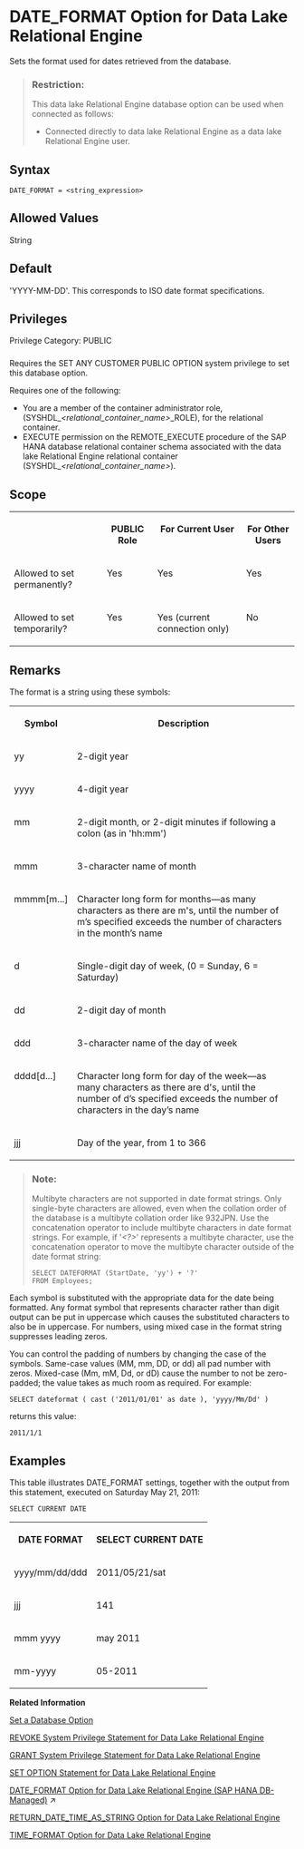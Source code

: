 <!-- loioa632563684f2101581da9a102de30f81 -->

# DATE\_FORMAT Option for Data Lake Relational Engine

Sets the format used for dates retrieved from the database.



> ### Restriction:  
> This data lake Relational Engine database option can be used when connected as follows:
> 
> -   Connected directly to data lake Relational Engine as a data lake Relational Engine user.



<a name="loioa632563684f2101581da9a102de30f81__section_bjc_byb_qkb"/>

## Syntax

```
DATE_FORMAT = <string_expression>
```



<a name="loioa632563684f2101581da9a102de30f81__date_format_values1"/>

## Allowed Values

String



<a name="loioa632563684f2101581da9a102de30f81__date_format_default1"/>

## Default

'YYYY-MM-DD'. This corresponds to ISO date format specifications.



<a name="loioa632563684f2101581da9a102de30f81__date_format_priv1"/>

## Privileges

Privilege Category: PUBLIC



### 

Requires the SET ANY CUSTOMER PUBLIC OPTION system privilege to set this database option.

Requires one of the following:

-   You are a member of the container administrator role, \(SYSHDL\_*<relational\_container\_name\>*\_ROLE\), for the relational container.
-   EXECUTE permission on the REMOTE\_EXECUTE procedure of the SAP HANA database relational container schema associated with the data lake Relational Engine relational container \(SYSHDL\_*<relational\_container\_name\>*\).



<a name="loioa632563684f2101581da9a102de30f81__date_format_scope1"/>

## Scope


<table>
<tr>
<th valign="top">

 



</th>
<th valign="top">

PUBLIC Role



</th>
<th valign="top">

For Current User



</th>
<th valign="top">

For Other Users



</th>
</tr>
<tr>
<td valign="top">

Allowed to set permanently?



</td>
<td valign="top">

Yes



</td>
<td valign="top">

Yes



</td>
<td valign="top">

Yes



</td>
</tr>
<tr>
<td valign="top">

Allowed to set temporarily?



</td>
<td valign="top">

Yes



</td>
<td valign="top">

Yes \(current connection only\)



</td>
<td valign="top">

No



</td>
</tr>
</table>



<a name="loioa632563684f2101581da9a102de30f81__date_format_remarks1"/>

## Remarks

The format is a string using these symbols:


<table>
<tr>
<th valign="top" rowspan="1">

Symbol



</th>
<th valign="top" rowspan="1">

Description



</th>
</tr>
<tr>
<td valign="top" rowspan="1">

yy



</td>
<td valign="top" rowspan="1">

2-digit year



</td>
</tr>
<tr>
<td valign="top" rowspan="1">

yyyy



</td>
<td valign="top" rowspan="1">

4-digit year



</td>
</tr>
<tr>
<td valign="top" rowspan="1">

mm



</td>
<td valign="top" rowspan="1">

2-digit month, or 2-digit minutes if following a colon \(as in 'hh:mm'\)



</td>
</tr>
<tr>
<td valign="top" rowspan="1">

mmm



</td>
<td valign="top" rowspan="1">

3-character name of month



</td>
</tr>
<tr>
<td valign="top" rowspan="1">

mmmm\[m...\]



</td>
<td valign="top" rowspan="1">

Character long form for months—as many characters as there are m's, until the number of m’s specified exceeds the number of characters in the month’s name



</td>
</tr>
<tr>
<td valign="top" rowspan="1">

d



</td>
<td valign="top" rowspan="1">

Single-digit day of week, \(0 = Sunday, 6 = Saturday\)



</td>
</tr>
<tr>
<td valign="top" rowspan="1">

dd



</td>
<td valign="top" rowspan="1">

2-digit day of month



</td>
</tr>
<tr>
<td valign="top" rowspan="1">

ddd



</td>
<td valign="top" rowspan="1">

3-character name of the day of week



</td>
</tr>
<tr>
<td valign="top" rowspan="1">

dddd\[d...\]



</td>
<td valign="top" rowspan="1">

Character long form for day of the week—as many characters as there are d's, until the number of d’s specified exceeds the number of characters in the day’s name



</td>
</tr>
<tr>
<td valign="top" rowspan="1">

jjj



</td>
<td valign="top" rowspan="1">

Day of the year, from 1 to 366



</td>
</tr>
</table>

> ### Note:  
> Multibyte characters are not supported in date format strings. Only single-byte characters are allowed, even when the collation order of the database is a multibyte collation order like 932JPN. Use the concatenation operator to include multibyte characters in date format strings. For example, if '*<?\>*' represents a multibyte character, use the concatenation operator to move the multibyte character outside of the date format string:
> 
> ```
> SELECT DATEFORMAT (StartDate, 'yy') + '?'
> FROM Employees;
> ```

Each symbol is substituted with the appropriate data for the date being formatted. Any format symbol that represents character rather than digit output can be put in uppercase which causes the substituted characters to also be in uppercase. For numbers, using mixed case in the format string suppresses leading zeros.

You can control the padding of numbers by changing the case of the symbols. Same-case values \(MM, mm, DD, or dd\) all pad number with zeros. Mixed-case \(Mm, mM, Dd, or dD\) cause the number to not be zero-padded; the value takes as much room as required. For example:

```
SELECT dateformat ( cast ('2011/01/01' as date ), 'yyyy/Mm/Dd' )
```

returns this value:

```
2011/1/1
```



<a name="loioa632563684f2101581da9a102de30f81__iq_refso_455"/>

## Examples

This table illustrates DATE\_FORMAT settings, together with the output from this statement, executed on Saturday May 21, 2011:

```
SELECT CURRENT DATE
```


<table>
<tr>
<th valign="top" rowspan="1">

DATE FORMAT



</th>
<th valign="top" rowspan="1">

SELECT CURRENT DATE



</th>
</tr>
<tr>
<td valign="top" rowspan="1">

yyyy/mm/dd/ddd



</td>
<td valign="top" rowspan="1">

2011/05/21/sat



</td>
</tr>
<tr>
<td valign="top" rowspan="1">

jjj



</td>
<td valign="top" rowspan="1">

141



</td>
</tr>
<tr>
<td valign="top" rowspan="1">

mmm yyyy



</td>
<td valign="top" rowspan="1">

may 2011



</td>
</tr>
<tr>
<td valign="top" rowspan="1">

mm-yyyy



</td>
<td valign="top" rowspan="1">

05-2011



</td>
</tr>
</table>

**Related Information**  


[Set a Database Option](set-a-database-option-0dcb893.md "You set options with the SET OPTION statement.")

[REVOKE System Privilege Statement for Data Lake Relational Engine](../080-sql-statements/revoke-system-privilege-statement-for-data-lake-relational-engine-a3eadda.md "Removes specific system privileges from specific users and the right to administer the privilege.")

[GRANT System Privilege Statement for Data Lake Relational Engine](../080-sql-statements/grant-system-privilege-statement-for-data-lake-relational-engine-a3dfcb0.md "Grants specific system privileges to users or roles, with or without administrative rights.")

[SET OPTION Statement for Data Lake Relational Engine](../080-sql-statements/set-option-statement-for-data-lake-relational-engine-a625da7.md "Changes options that affect the behavior of the database and its compatibility with Transact-SQL. Setting the value of an option can change the behavior for all users or an individual user, in either a temporary or permanent scope.")

[DATE_FORMAT Option for Data Lake Relational Engine (SAP HANA DB-Managed)](https://help.sap.com/viewer/a898e08b84f21015969fa437e89860c8/2023_2_QRC/en-US/3e2ecb4848cc4a6ba20cd155322dee96.html "Sets the format used for dates retrieved from the database.") :arrow_upper_right:

[RETURN\_DATE\_TIME\_AS\_STRING Option for Data Lake Relational Engine](return-date-time-as-string-option-for-data-lake-relational-engine-a652ffd.md "Controls how a date, time, or timestamp value is passed to the client application when queried.")

[TIME\_FORMAT Option for Data Lake Relational Engine](time-format-option-for-data-lake-relational-engine-a664098.md "Sets the format used for times retrieved from the database.")

